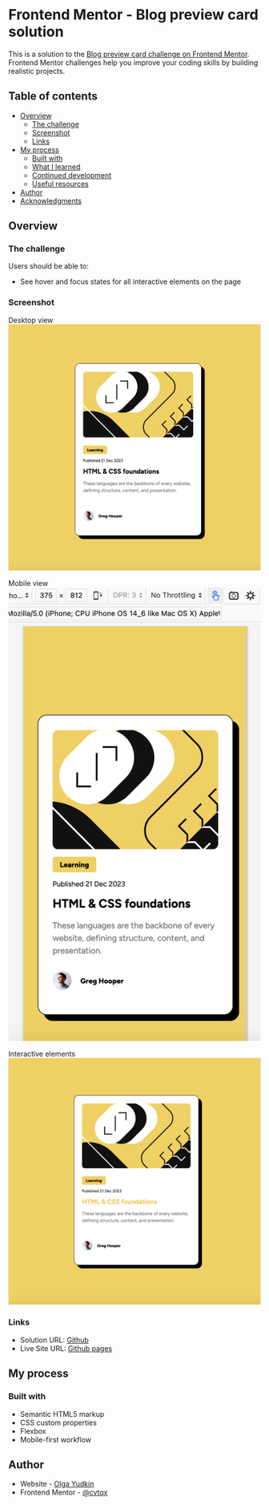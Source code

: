 # Frontend Mentor - Blog preview card solution

This is a solution to the [Blog preview card challenge on Frontend Mentor](https://www.frontendmentor.io/challenges/blog-preview-card-ckPaj01IcS). Frontend Mentor challenges help you improve your coding skills by building realistic projects. 

## Table of contents

- [Overview](#overview)
  - [The challenge](#the-challenge)
  - [Screenshot](#screenshot)
  - [Links](#links)
- [My process](#my-process)
  - [Built with](#built-with)
  - [What I learned](#what-i-learned)
  - [Continued development](#continued-development)
  - [Useful resources](#useful-resources)
- [Author](#author)
- [Acknowledgments](#acknowledgments)

## Overview

### The challenge

Users should be able to:

- See hover and focus states for all interactive elements on the page

### Screenshot

Desktop view
![](./images/desktop.png)

Mobile view
![](./images/mobile.png)

Interactive elements
![](./images/hover.png)


### Links

- Solution URL: [Github](https://github.com/cvtqx/blog-preview-card)
- Live Site URL: [Github pages](https://cvtqx.github.io/blog-preview-card/)

## My process

### Built with

- Semantic HTML5 markup
- CSS custom properties
- Flexbox
- Mobile-first workflow

## Author

- Website - [Olga Yudkin](https://www.olgayudkin.com)
- Frontend Mentor - [@cvtqx](https://www.frontendmentor.io/profile/cvtqx)


